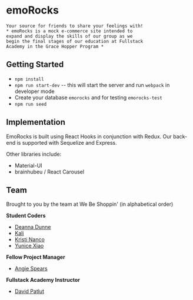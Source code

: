 # emoRocks

    Your source for friends to share your feelings with!
    * emoRocks is a mock e-commerce site intended to
    expand and display the skills of our group as we
    begin the final stages of our education at Fullstack
    Academy in the Grace Hopper Program *

## Getting Started

* `npm install`
* `npm run start-dev`
  -- this will start the server and run `webpack` in developer mode
* Create your database `emorocks` and for testing `emorocks-test`
* `npm run seed`

## Implementation

EmoRocks is built using React Hooks in conjunction with Redux. Our back-end is supported with Sequelize and Express.

Other libraries include:

* Material-UI
* brainhubeu / React Carousel

## Team

Brought to you by the team at We Be Shoppin'
(in alphabetical order)

**Student Coders**

* [Deanna Dunne](https://github.com/deannadunne1)
* [Kali](https://github.com/SlowGen)
* [Kristi Nanco](https://github.com/knanco)
* [Yunice Xiao](https://github.com/YuniceXiao)

**Fellow Project Manager**

* [Angie Spears](https://github.com/AMSpears)

**Fullstack Academy Instructor**

* [David Patlut](https://github.com/dpatlut)
